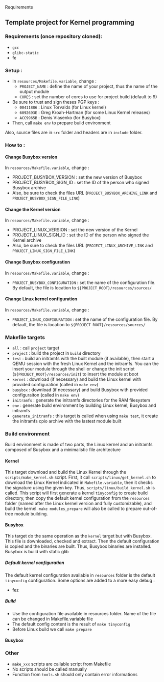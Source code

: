 Requirements


## Template project for Kernel programming

### Requirements (once repository cloned):
* `gcc`
* `glibc-static`
* fe

### Setup :

* In `resources/Makefile.variable`, change :
  * `PROJECT_NAME` : define the name of your project, thus the name of the output module
  * `CORES` : set the number of cores to use for project build (default to 9)
* Be sure to trust and sign theses PGP keys :
  * `00411886` : Linux Torvalds (for Linux kernel)
  * `6092693E` : Greg Kroah-Hartman (for some Linux Kernel releases)
  * `ACC9965B` : Denis Vlasenko (for Busybox)
* Then, call `make env` to prepare build environment

Also, source files are in `src` folder and headers are in `include` folder.

### How to :

#### Change Busybox version
In `resources/Makefile.variable`, change :
* PROJECT_BUSYBOX_VERSION : set the new version of Busybox
* PROJECT_BUSYBOX_SIGN_ID : set the ID of the person who signed Busybox archive
* Also, be sure to check the files URL (`PROJECT_BUSYBOX_ARCHIVE_LINK` and `PROJECT_BUSYBOX_SIGN_FILE_LINK`)

#### Change the Kernel version
In `resources/Makefile.variable`, change :
* PROJECT_LINUX_VERSION : set the new version of the Kernel
* PROJECT_LINUX_SIGN_ID : set the ID of the person who signed the Kernel archive
* Also, be sure to check the files URL (`PROJECT_LINUX_ARCHIVE_LINK` and `PROJECT_LINUX_SIGN_FILE_LINK`)

#### Change Busybox configuration
In `resources/Makefile.variable`, change :
* `PROJECT_BUSYBOX_CONFIGURATION` : set the name of the configuration file. By default, the file is location to `${PROJECT_ROOT}/resources/sources/`

#### Change Linux kernel configuration
In `resources/Makefile.variable`, change :
* `PROJECT_LINUX_CONFIGURATION` : set the name of the configuration file. By default, the file is location to `${PROJECT_ROOT}/resources/sources/`


### Makefile targets
* `all` : call `project` target
* `project` : build the project in `build` directory
* `test` : build an initramfs with the built module (if available), then start a QEMU session with the fresh Linux Kernel and the initramfs. You can the insert your module through the shell or change the init script (`${PROJECT_ROOT}/resources/init`) to insert the module at boot
* `kernel` : download (if necessary) and build the Linux kernel with provided configuration (called in `make env`)
* `busybox` : download (if necessary) and build Busybox with provided configuraiton (called in `make env`)
* `initramfs` : generate the initramfs directories for the RAM filesystem
* `env` : generate build environment by building Linux kernel, Busybox and initramfs
* `generate_initramfs` : this target is called when using `make test`, it create the initramfs cpio archive with the lastest module built

### Build environment
Build environment is made of two parts, the Linux kernel and an initramfs composed
of Busybox and a minimalistic file architecture

#### Kernel
This target download and build the Linux Kernel through the `scripts/make_kernel.sh` script. First, it call `scripts/linux/get_kernel.sh` to download the Linux Kernel indicated in `Makefile.variable`, then it checks the signature using the given key. Thus, `scripts/linux/build_kernel.sh` is called. This script will first generate a kernel `tinyconfig` to create build directory, then copy the default kernel configuration from the `resources` folder (named after the Linux kernel version and fully customizable), and build the kernel. `make modules_prepare` will also be called to prepare out-of-tree module building.

#### Busybox
This target do the same operation as the `kernel` target but with Busybox. This file is downloaded, checked and extract. Then the default configuration is copied and the binaries are built. Thus, Busybox binaries are installed.
Busybox is build with static glib

##### Default kernel configuration
The default kernel configuration available in `resources` folder is the default `tinyconfig` configuration. Some options are added to a more easy debug :
* fez

##### Build
* Use the configuration file available in resources folder. Name of the file can be changed in Makefile.variable file
* The default config content is the result of `make tinyconfig`
* Before Linux build we call `make prepare`

#### Busybox

### Other
* `make_xxx` scripts are callable script from Makefile
* No scripts should be called manually
* Function from `tools.sh` should only contain error informations
